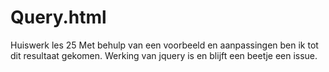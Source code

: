 # Query.html
Huiswerk les 25
Met behulp van een voorbeeld en aanpassingen ben ik tot dit resultaat gekomen.
Werking van jquery is en blijft een beetje een issue.
